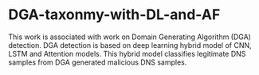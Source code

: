 # DGA-taxonmy-with-DL-and-AF
This work is associated with work on Domain Generating Algorithm (DGA) detection. DGA detection is based on deep learning hybrid model of CNN, LSTM and Attention models. This hybrid model classifies legitimate DNS samples from DGA generated malicious DNS samples. 
